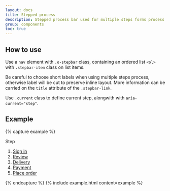 ```yaml
---
layout: docs
title: Stepped process
description: Stepped process bar used for multiple steps forms process
group: components
toc: true
---
```


## How to use

Use a `nav` element with `.o-stepbar` class, containing an ordered list `<ol>`  with `.stepbar-item` class on list items.

Be careful to choose short labels when using multiple steps process, otherwise label will be cut to preserve inline layout. More information can be carried on the `title` attribute of the `.stepbar-link`.

Use `.current` class to define current step, alongwith with `aria-current="step"`.

## Example

{% capture example %}
<nav role="navigation" class="o-stepbar" aria-label="Checkout process">
    <p class="float-left mt-2 mr-2 font-weight-bold d-sm-none">Step</p>
    <ol>
        <li class="stepbar-item">
            <a class="stepbar-link" href="#" title="1. Sign in">Sign in</a>
        </li>
        <li class="stepbar-item current">
            <a class="stepbar-link" href="#" title="2. Review" aria-current="step">Review</a>
        </li>
        <li class="stepbar-item">
            <a class="stepbar-link" href="#" title="3. Delivery">Delivery</a>
        </li>
        <li class="stepbar-item">
            <a class="stepbar-link" href="#" title="4. Payment">Payment</a>
        </li>
        <li class="stepbar-item">
            <a class="stepbar-link" href="#" title="5. Place order">Place order</a>
        </li>
    </ol>
</nav>
{% endcapture %} {% include example.html content=example %}

